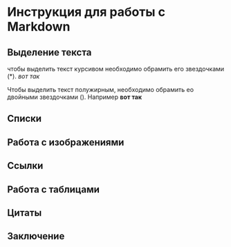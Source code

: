 # Инструкция для работы с Markdown

## Выделение текста

чтобы выделить текст курсивом необходимо обрамить его звездочками (*).
 *вот так*

 Чтобы выделить текст полужирным, необходимо обрамить ео двойными звездочками ().
 Например **вот так**


## Списки

## Работа с изображениями

## Ссылки

## Работа с таблицами

## Цитаты

## Заключение